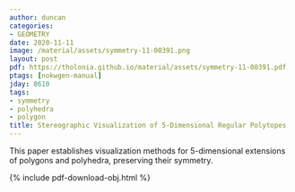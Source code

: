 ```yaml
---
author: duncan
categories:
- GEOMETRY
date: 2020-11-11
image: /material/assets/symmetry-11-00391.png
layout: post
pdf: https://tholonia.github.io/material/assets/symmetry-11-00391.pdf
ptags: [nokwgen-manual]
jday: 8610
tags:
- symmetry
- polyhedra
- polygon
title: Stereographic Visualization of 5-Dimensional Regular Polytopes
---
```


This paper establishes visualization methods for 5-dimensional extensions of polygons and polyhedra, preserving their symmetry.  

<!--more-->

{% include pdf-download-obj.html %}
